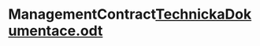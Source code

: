 # ManagementContract[TechnickaDokumentace.odt](https://github.com/danilt2000/ManagementContract/files/8899112/TechnickaDokumentace.odt)
